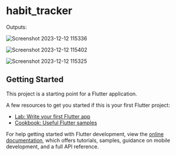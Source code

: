 # habit_tracker
Outputs:

![Screenshot 2023-12-12 115336](https://github.com/barathraj-hack/habit_tracker/assets/65716917/4b4cfb76-2dbe-4d79-9ba8-3691c354a74c)

![Screenshot 2023-12-12 115402](https://github.com/barathraj-hack/habit_tracker/assets/65716917/ef10be48-18e7-4bd9-9ec7-fa951b2906bb)

![Screenshot 2023-12-12 115325](https://github.com/barathraj-hack/habit_tracker/assets/65716917/e44ce6f3-bb9f-4b46-8181-823d6fb149c0)

## Getting Started

This project is a starting point for a Flutter application.

A few resources to get you started if this is your first Flutter project:

- [Lab: Write your first Flutter app](https://docs.flutter.dev/get-started/codelab)
- [Cookbook: Useful Flutter samples](https://docs.flutter.dev/cookbook)

For help getting started with Flutter development, view the
[online documentation](https://docs.flutter.dev/), which offers tutorials,
samples, guidance on mobile development, and a full API reference.
